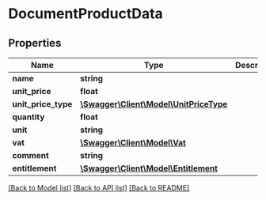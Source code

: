 # DocumentProductData

## Properties
Name | Type | Description | Notes
------------ | ------------- | ------------- | -------------
**name** | **string** |  | 
**unit_price** | **float** |  | 
**unit_price_type** | [**\Swagger\Client\Model\UnitPriceType**](UnitPriceType.md) |  | 
**quantity** | **float** |  | 
**unit** | **string** |  | 
**vat** | [**\Swagger\Client\Model\Vat**](Vat.md) |  | 
**comment** | **string** |  | [optional] 
**entitlement** | [**\Swagger\Client\Model\Entitlement**](Entitlement.md) |  | [optional] 

[[Back to Model list]](../../README.md#documentation-for-models) [[Back to API list]](../../README.md#documentation-for-api-endpoints) [[Back to README]](../../README.md)

